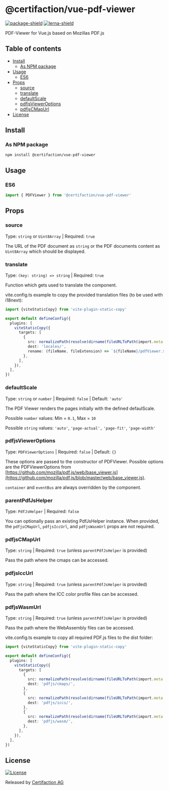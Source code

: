 # @certifaction/vue-pdf-viewer

[![package-shield][package-shield]][package-url]
[![lerna-shield][lerna-shield]][lerna-url]

PDF-Viewer for Vue.js based on Mozillas PDF.js

## Table of contents

* [Install](#install)
    * [As NPM package](#as-npm-package)
* [Usage](#usage)
    * [ES6](#es6)
* [Props](#props)
    * [source](#source)
    * [translate](#translate)
    * [defaultScale](#defaultscale)
    * [pdfjsViewerOptions](#pdfjsvieweroptions)
    * [pdfjsCMapUrl](#pdfjscmapurl)
* [License](#license)

## Install

### As NPM package

```shell script
npm install @certifaction/vue-pdf-viewer
```

## Usage

### ES6

```ts
import { PDFViewer } from '@certifaction/vue-pdf-viewer'
```

## Props

### source

Type: `string` or `Uint8Array` | Required: `true`

The URL of the PDF document as `string` or the PDF documents content as `Uint8Array` which should be displayed.

### translate

Type: `(key: string) => string` | Required: `true`

Function which gets used to translate the component.

vite.config.ts example to copy the provided translation files (to be used with i18next):
```ts
import {viteStaticCopy} from 'vite-plugin-static-copy'

export default defineConfig({
  plugins: [
    viteStaticCopy({
      targets: [
        {
          src: normalizePath(resolve(dirname(fileURLToPath(import.meta.url)), './node_modules/@certifaction/vue-pdf-viewer/src/locales/*')),
          dest: 'locales/',
          rename: (fileName, fileExtension) => `${fileName}/pdfViewer.${fileExtension}`,
        },
      ],
    }),
  ],
})
```

### defaultScale

Type: `string` or `number` | Required: `false` | Default: `'auto'`

The PDF Viewer renders the pages initially with the defined defaulScale.

Possible `number` values: Min = `0.1`, Max = `10`

Possible `string` values: `'auto'`, `'page-actual',` `'page-fit'`, `'page-width'`

### pdfjsViewerOptions

Type: `PDFViewerOptions` | Required: `false` | Default: `{}`

These options are passed to the constructor of PDFViewer.
Possible options are the PDFViewerOptions from [https://github.com/mozilla/pdf.js/web/base_viewer.js](https://github.com/mozilla/pdf.js/blob/master/web/base_viewer.js).

`container` and `eventBus` are always overridden by the component.

### parentPdfJsHelper

Type: `PdfJsHelper` | Required: `false`

You can optionally pass an existing PdfJsHelper instance. When provided, the `pdfjsCMapUrl`, `pdfjsIccUrl`, and `pdfjsWasmUrl` props are not required.

### pdfjsCMapUrl

Type: `string` | Required: `true` (unless `parentPdfJsHelper` is provided)

Pass the path where the cmaps can be accessed.

### pdfjsIccUrl

Type: `string` | Required: `true` (unless `parentPdfJsHelper` is provided)

Pass the path where the ICC color profile files can be accessed.

### pdfjsWasmUrl

Type: `string` | Required: `true` (unless `parentPdfJsHelper` is provided)

Pass the path where the WebAssembly files can be accessed.

vite.config.ts example to copy all required PDF.js files to the dist folder:
```ts
import {viteStaticCopy} from 'vite-plugin-static-copy'

export default defineConfig({
  plugins: [
    viteStaticCopy({
      targets: [
        {
          src: normalizePath(resolve(dirname(fileURLToPath(import.meta.url)), './node_modules/pdfjs-dist/cmaps/*')),
          dest: 'pdfjs/cmaps/',
        },
        {
          src: normalizePath(resolve(dirname(fileURLToPath(import.meta.url)), './node_modules/pdfjs-dist/iccs/*')),
          dest: 'pdfjs/iccs/',
        },
        {
          src: normalizePath(resolve(dirname(fileURLToPath(import.meta.url)), './node_modules/pdfjs-dist/wasm/*')),
          dest: 'pdfjs/wasm/',
        },
      ],
    }),
  ],
})
```

## License

[![License](https://img.shields.io/badge/license-MIT-blue.svg)](https://github.com/certifaction/js-pdf-viewer/blob/master/LICENSE)

Released by [Certifaction AG](https://certifaction.com)

[package-shield]: https://img.shields.io/github/package-json/v/certifaction/js-pdf-viewer?filename=packages%2Fvue-pdf-viewer%2Fpackage.json
[package-url]: https://github.com/certifaction/js-pdf-viewer/pkgs/npm/vue-pdf-viewer
[lerna-shield]: https://img.shields.io/badge/maintained%20with-lerna-cc00ff.svg
[lerna-url]: https://lerna.js.org/
